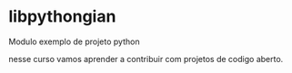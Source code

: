 # libpythongian
Modulo exemplo de projeto python

nesse curso vamos aprender a contribuir com projetos de codigo aberto.
